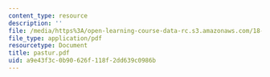 ```yaml
---
content_type: resource
description: ''
file: /media/https%3A/open-learning-course-data-rc.s3.amazonaws.com/18-996-random-matrix-theory-and-its-applications-spring-2004/a9e43f3c0b90626f118f2dd639c0986b_pastur.pdf
file_type: application/pdf
resourcetype: Document
title: pastur.pdf
uid: a9e43f3c-0b90-626f-118f-2dd639c0986b
---
```

